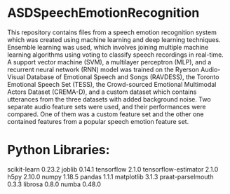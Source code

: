# ASDSpeechEmotionRecognition

This repository contains files from a speech emotion recognition system which was created using machine learning and deep learning techniques. Ensemble learning was used, which involves joining multiple machine learning algorithms using voting to classify speech recordings in real-time. A support vector machine (SVM), a multilayer perceptron (MLP), and a recurrent neural network (RNN) model was trained on the Ryerson Audio-Visual Database of Emotional Speech and Songs (RAVDESS), the Toronto Emotional Speech Set (TESS), the Crowd-sourced Emotional Multimodal Actors Dataset (CREMA-D), and a custom dataset which contains utterances from the three datasets with added background noise. Two separate audio feature sets were used, and their performances were compared. One of them was a custom feature set and the other one contained features from a popular speech emotion feature set.

# Python Libraries: 
scikit-learn	0.23.2
joblib	0.14.1
tensorflow	2.1.0
tensorflow-estimator	2.1.0
h5py	2.10.0
numpy	1.18.5
pandas	1.1.1
matplotlib	3.1.3
praat-parselmouth	0.3.3
librosa	0.8.0
numba	0.48.0



